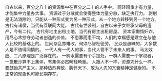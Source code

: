 自古以来，百分之八十的资源集中在百分之二十的人手中。
畸轻畸重才有力量，才能集中力量办大事。
资源过于分散就会使得整体力量分散，缺乏执行力。
剥削是无法消除的，只能从一种形式变为另一种形式，从一个地方转移到另一个地方。
古代有诸侯，当代有互联网大佬。
古代有世袭制，自古以来子女继承父母的遗产，今有二代。
古代有地主出租土地，当代有房主出租房屋。
资本家懒惰奸诈，用尽心术掠夺劳动者创造的价值。
不患寡而患不均，人们的幸福感是建立在与他人比较的基础上的。
世间杂乱亦难改，何须尽智枉徒劳。
民众是愚昧的，大多数人是不值得同情的。
一代人有一代人的事，当代人管不了未来人的事。
马太效应、二八原理是广泛存在的。
一桶水需要有个手提处，一群人需要一个掌权者，一盘散沙算不上集体，有集体必然畸轻畸重。
人跟人不一样，资源凭什么一样。
要鼓励共产主义，那种热烈奔放、胸怀天下、敢为人先的亢奋精神是健康的。
不正常的现象也可能长期存在。